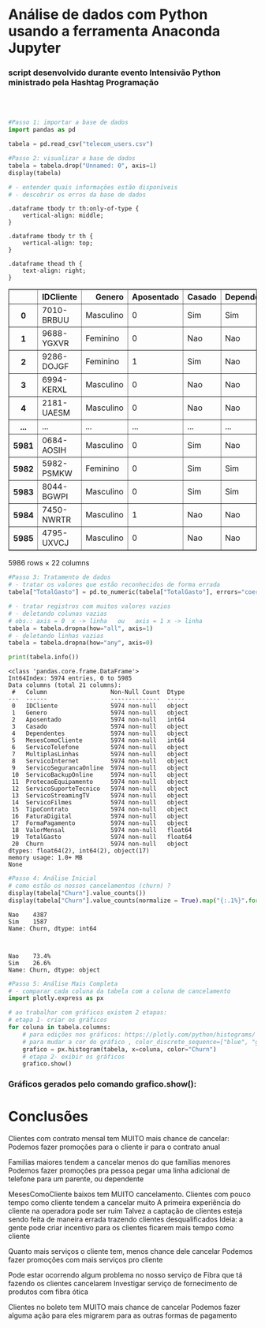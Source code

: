 <h1>Análise de dados com Python usando a ferramenta Anaconda Jupyter</h1>
  <h3>script desenvolvido durante evento Intensivão Python ministrado pela Hashtag Programação</h3>
  <br /> <br />
  
  ```python
#Passo 1: importar a base de dados
import pandas as pd

tabela = pd.read_csv("telecom_users.csv")

#Passo 2: visualizar a base de dados
tabela = tabela.drop("Unnamed: 0", axis=1)
display(tabela)

# - entender quais informações estão disponíveis
# - descobrir os erros da base de dados
```


<div>

    .dataframe tbody tr th:only-of-type {
        vertical-align: middle;
    }

    .dataframe tbody tr th {
        vertical-align: top;
    }

    .dataframe thead th {
        text-align: right;
    }

<table border="1" class="dataframe">
  <thead>
    <tr style="text-align: right;">
      <th></th>
      <th>IDCliente</th>
      <th>Genero</th>
      <th>Aposentado</th>
      <th>Casado</th>
      <th>Dependentes</th>
      <th>MesesComoCliente</th>
      <th>ServicoTelefone</th>
      <th>MultiplasLinhas</th>
      <th>ServicoInternet</th>
      <th>ServicoSegurancaOnline</th>
      <th>...</th>
      <th>ServicoSuporteTecnico</th>
      <th>ServicoStreamingTV</th>
      <th>ServicoFilmes</th>
      <th>TipoContrato</th>
      <th>FaturaDigital</th>
      <th>FormaPagamento</th>
      <th>ValorMensal</th>
      <th>TotalGasto</th>
      <th>Churn</th>
      <th>Codigo</th>
    </tr>
  </thead>
  <tbody>
    <tr>
      <th>0</th>
      <td>7010-BRBUU</td>
      <td>Masculino</td>
      <td>0</td>
      <td>Sim</td>
      <td>Sim</td>
      <td>72</td>
      <td>Sim</td>
      <td>Sim</td>
      <td>Nao</td>
      <td>SemInternet</td>
      <td>...</td>
      <td>SemInternet</td>
      <td>SemInternet</td>
      <td>SemInternet</td>
      <td>2 anos</td>
      <td>Nao</td>
      <td>CartaoCredito</td>
      <td>24.10</td>
      <td>1734.65</td>
      <td>Nao</td>
      <td>NaN</td>
    </tr>
    <tr>
      <th>1</th>
      <td>9688-YGXVR</td>
      <td>Feminino</td>
      <td>0</td>
      <td>Nao</td>
      <td>Nao</td>
      <td>44</td>
      <td>Sim</td>
      <td>Nao</td>
      <td>Fibra</td>
      <td>Nao</td>
      <td>...</td>
      <td>Nao</td>
      <td>Sim</td>
      <td>Nao</td>
      <td>Mensal</td>
      <td>Sim</td>
      <td>CartaoCredito</td>
      <td>88.15</td>
      <td>3973.2</td>
      <td>Nao</td>
      <td>NaN</td>
    </tr>
    <tr>
      <th>2</th>
      <td>9286-DOJGF</td>
      <td>Feminino</td>
      <td>1</td>
      <td>Sim</td>
      <td>Nao</td>
      <td>38</td>
      <td>Sim</td>
      <td>Sim</td>
      <td>Fibra</td>
      <td>Nao</td>
      <td>...</td>
      <td>Nao</td>
      <td>Nao</td>
      <td>Nao</td>
      <td>Mensal</td>
      <td>Sim</td>
      <td>DebitoAutomatico</td>
      <td>74.95</td>
      <td>2869.85</td>
      <td>Sim</td>
      <td>NaN</td>
    </tr>
    <tr>
      <th>3</th>
      <td>6994-KERXL</td>
      <td>Masculino</td>
      <td>0</td>
      <td>Nao</td>
      <td>Nao</td>
      <td>4</td>
      <td>Sim</td>
      <td>Nao</td>
      <td>DSL</td>
      <td>Nao</td>
      <td>...</td>
      <td>Nao</td>
      <td>Nao</td>
      <td>Sim</td>
      <td>Mensal</td>
      <td>Sim</td>
      <td>BoletoEletronico</td>
      <td>55.90</td>
      <td>238.5</td>
      <td>Nao</td>
      <td>NaN</td>
    </tr>
    <tr>
      <th>4</th>
      <td>2181-UAESM</td>
      <td>Masculino</td>
      <td>0</td>
      <td>Nao</td>
      <td>Nao</td>
      <td>2</td>
      <td>Sim</td>
      <td>Nao</td>
      <td>DSL</td>
      <td>Sim</td>
      <td>...</td>
      <td>Nao</td>
      <td>Nao</td>
      <td>Nao</td>
      <td>Mensal</td>
      <td>Nao</td>
      <td>BoletoEletronico</td>
      <td>53.45</td>
      <td>119.5</td>
      <td>Nao</td>
      <td>NaN</td>
    </tr>
    <tr>
      <th>...</th>
      <td>...</td>
      <td>...</td>
      <td>...</td>
      <td>...</td>
      <td>...</td>
      <td>...</td>
      <td>...</td>
      <td>...</td>
      <td>...</td>
      <td>...</td>
      <td>...</td>
      <td>...</td>
      <td>...</td>
      <td>...</td>
      <td>...</td>
      <td>...</td>
      <td>...</td>
      <td>...</td>
      <td>...</td>
      <td>...</td>
      <td>...</td>
    </tr>
    <tr>
      <th>5981</th>
      <td>0684-AOSIH</td>
      <td>Masculino</td>
      <td>0</td>
      <td>Sim</td>
      <td>Nao</td>
      <td>1</td>
      <td>Sim</td>
      <td>Nao</td>
      <td>Fibra</td>
      <td>Sim</td>
      <td>...</td>
      <td>Nao</td>
      <td>Sim</td>
      <td>Sim</td>
      <td>Mensal</td>
      <td>Sim</td>
      <td>BoletoEletronico</td>
      <td>95.00</td>
      <td>95</td>
      <td>Sim</td>
      <td>NaN</td>
    </tr>
    <tr>
      <th>5982</th>
      <td>5982-PSMKW</td>
      <td>Feminino</td>
      <td>0</td>
      <td>Sim</td>
      <td>Sim</td>
      <td>23</td>
      <td>Sim</td>
      <td>Sim</td>
      <td>DSL</td>
      <td>Sim</td>
      <td>...</td>
      <td>Sim</td>
      <td>Sim</td>
      <td>Sim</td>
      <td>2 anos</td>
      <td>Sim</td>
      <td>CartaoCredito</td>
      <td>91.10</td>
      <td>2198.3</td>
      <td>Nao</td>
      <td>NaN</td>
    </tr>
    <tr>
      <th>5983</th>
      <td>8044-BGWPI</td>
      <td>Masculino</td>
      <td>0</td>
      <td>Sim</td>
      <td>Sim</td>
      <td>12</td>
      <td>Sim</td>
      <td>Nao</td>
      <td>Nao</td>
      <td>SemInternet</td>
      <td>...</td>
      <td>SemInternet</td>
      <td>SemInternet</td>
      <td>SemInternet</td>
      <td>Mensal</td>
      <td>Sim</td>
      <td>BoletoEletronico</td>
      <td>21.15</td>
      <td>306.05</td>
      <td>Nao</td>
      <td>NaN</td>
    </tr>
    <tr>
      <th>5984</th>
      <td>7450-NWRTR</td>
      <td>Masculino</td>
      <td>1</td>
      <td>Nao</td>
      <td>Nao</td>
      <td>12</td>
      <td>Sim</td>
      <td>Sim</td>
      <td>Fibra</td>
      <td>Nao</td>
      <td>...</td>
      <td>Nao</td>
      <td>Sim</td>
      <td>Sim</td>
      <td>Mensal</td>
      <td>Sim</td>
      <td>BoletoEletronico</td>
      <td>99.45</td>
      <td>1200.15</td>
      <td>Sim</td>
      <td>NaN</td>
    </tr>
    <tr>
      <th>5985</th>
      <td>4795-UXVCJ</td>
      <td>Masculino</td>
      <td>0</td>
      <td>Nao</td>
      <td>Nao</td>
      <td>26</td>
      <td>Sim</td>
      <td>Nao</td>
      <td>Nao</td>
      <td>SemInternet</td>
      <td>...</td>
      <td>SemInternet</td>
      <td>SemInternet</td>
      <td>SemInternet</td>
      <td>Anual</td>
      <td>Nao</td>
      <td>CartaoCredito</td>
      <td>19.80</td>
      <td>457.3</td>
      <td>Nao</td>
      <td>NaN</td>
    </tr>
  </tbody>
</table>
<p>5986 rows × 22 columns</p>
</div>



```python
#Passo 3: Tratamento de dados
# - tratar os valores que estão reconhecidos de forma errada
tabela["TotalGasto"] = pd.to_numeric(tabela["TotalGasto"], errors="coerce")

# - tratar registros com muitos valores vazios
# - deletando colunas vazias
# obs.: axis = 0  x -> linha   ou   axis = 1 x -> linha
tabela = tabela.dropna(how="all", axis=1)
# - deletando linhas vazias
tabela = tabela.dropna(how="any", axis=0)

print(tabela.info())

```

    <class 'pandas.core.frame.DataFrame'>
    Int64Index: 5974 entries, 0 to 5985
    Data columns (total 21 columns):
     #   Column                  Non-Null Count  Dtype  
    ---  ------                  --------------  -----  
     0   IDCliente               5974 non-null   object 
     1   Genero                  5974 non-null   object 
     2   Aposentado              5974 non-null   int64  
     3   Casado                  5974 non-null   object 
     4   Dependentes             5974 non-null   object 
     5   MesesComoCliente        5974 non-null   int64  
     6   ServicoTelefone         5974 non-null   object 
     7   MultiplasLinhas         5974 non-null   object 
     8   ServicoInternet         5974 non-null   object 
     9   ServicoSegurancaOnline  5974 non-null   object 
     10  ServicoBackupOnline     5974 non-null   object 
     11  ProtecaoEquipamento     5974 non-null   object 
     12  ServicoSuporteTecnico   5974 non-null   object 
     13  ServicoStreamingTV      5974 non-null   object 
     14  ServicoFilmes           5974 non-null   object 
     15  TipoContrato            5974 non-null   object 
     16  FaturaDigital           5974 non-null   object 
     17  FormaPagamento          5974 non-null   object 
     18  ValorMensal             5974 non-null   float64
     19  TotalGasto              5974 non-null   float64
     20  Churn                   5974 non-null   object 
    dtypes: float64(2), int64(2), object(17)
    memory usage: 1.0+ MB
    None
    


```python
#Passo 4: Análise Inicial
# como estão os nossos cancelamentos (churn) ?
display(tabela["Churn"].value_counts())
display(tabela["Churn"].value_counts(normalize = True).map("{:.1%}".format))
```


    Nao    4387
    Sim    1587
    Name: Churn, dtype: int64



    Nao    73.4%
    Sim    26.6%
    Name: Churn, dtype: object



```python
#Passo 5: Análise Mais Completa
# - comparar cada coluna da tabela com a coluna de cancelamento
import plotly.express as px

# ao trabalhar com gráficos existem 2 etapas:
# etapa 1- criar os gráficos
for coluna in tabela.columns:
    # para edições nos gráficos: https://plotly.com/python/histograms/
    # para mudar a cor do gráfico , color_discrete_sequence=["blue", "green"]
    grafico = px.histogram(tabela, x=coluna, color="Churn")
    # etapa 2- exibir os gráficos
    grafico.show()
```
<h3>Gráficos gerados pelo comando grafico.show():</h3>



<h1>Conclusões</h1>

Clientes com contrato mensal tem MUITO mais chance de cancelar:
    Podemos fazer promoções para o cliente ir para o contrato anual
    
Familias maiores tendem a cancelar menos do que famílias menores
    Podemos fazer promoções pra pessoa pegar uma linha adicional de telefone para um parente, ou dependente
    
MesesComoCliente baixos tem MUITO cancelamento. Clientes com pouco tempo como cliente tendem a cancelar muito
    A primeira experiência do cliente na operadora pode ser ruim
    Talvez a captação de clientes esteja sendo feita de maneira errada trazendo clientes desqualificados
    Ideia: a gente pode criar incentivo para os clientes ficarem mais tempo como cliente
    
Quanto mais serviços o cliente tem, menos chance dele cancelar
    Podemos fazer promoções com mais serviços pro cliente
    
Pode estar ocorrendo algum problema no nosso serviço de Fibra que tá fazendo os clientes cancelarem
    Investigar serviço de fornecimento de produtos com fibra ótica
    
Clientes no boleto tem MUITO mais chance de cancelar
    Podemos fazer alguma ação para eles migrarem para as outras formas de pagamento


```python

```
